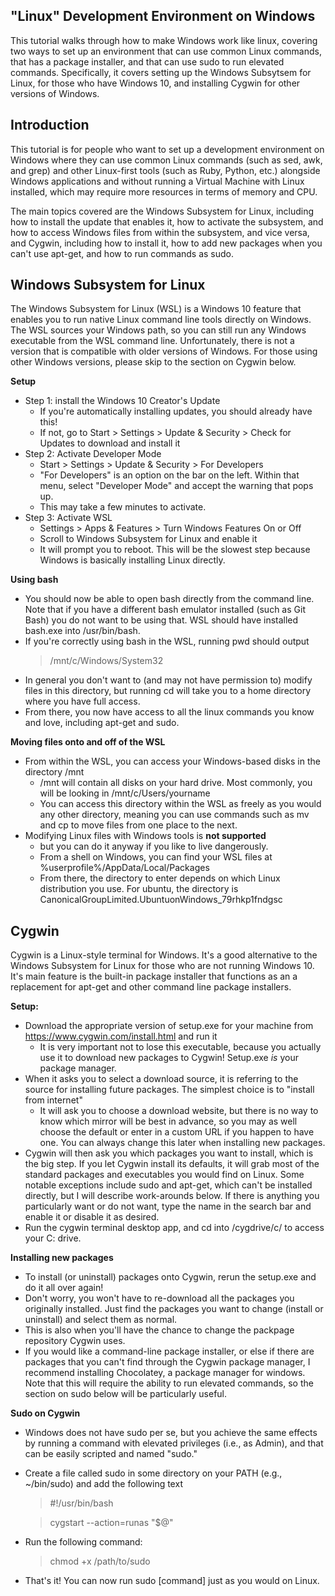 ---
---
**"Linux" Development Environment on Windows**
-------

This tutorial walks through how to make Windows work like linux, covering two ways to set up an environment that can use common Linux commands, that has a package installer, and that can use sudo to run elevated commands. Specifically, it covers setting up the Windows Subsytsem for Linux, for those who have Windows 10, and installing Cygwin for other versions of Windows.

## Introduction
This tutorial is for people who want to set up a development environment on Windows where they can use common Linux commands (such as sed, awk, and grep) and other Linux-first tools (such as Ruby, Python, etc.) alongside Windows applications and without running a Virtual Machine with Linux installed, which may require more resources in terms of memory and CPU. 

The main topics covered are the Windows Subsystem for Linux, including how to install the update that enables it, how to activate the subsystem, and how to access Windows files from within the subsystem, and vice versa, and Cygwin, including how to install it, how to add new packages when you can't use apt-get, and how to run commands as sudo.


## Windows Subsystem for Linux
The Windows Subsystem for Linux (WSL) is a Windows 10 feature that enables you to run native Linux command line tools directly on Windows. The WSL sources your Windows path, so you can still run any Windows executable from the WSL command line. Unfortunately, there is not a version that is compatible with older versions of Windows. For those using other Windows versions, please skip to the section on Cygwin below.

**Setup**
- Step 1: install the Windows 10 Creator's Update
  - If you're automatically installing updates, you should already have this!
  - If not, go to Start > Settings > Update & Security > Check for Updates to download and install it
- Step 2: Activate Developer Mode
  - Start > Settings > Update & Security > For Developers
  - "For Developers" is an option on the bar on the left. Within that menu, select "Developer Mode" and accept the warning that pops up.
  - This may take a few minutes to activate. 
- Step 3: Activate WSL
  - Settings > Apps & Features > Turn Windows Features On or Off
  - Scroll to Windows Subsystem for Linux and enable it
  - It will prompt you to reboot. This will be the slowest step because Windows is basically installing Linux directly.
  
**Using bash**
- You should now be able to open bash directly from the command line. Note that if you have a different bash emulator installed (such as Git Bash) you do not want to be using that. WSL should have installed bash.exe into /usr/bin/bash. 
- If you're correctly using bash in the WSL, running pwd should output
  > /mnt/c/Windows/System32
- In general you don't want to (and may not have permission to) modify files in this directory, but running cd will take you to a home directory where you have full access.
- From there, you now have access to all the linux commands you know and love, including apt-get and sudo. 

**Moving files onto and off of the WSL**
- From within the WSL, you can access your Windows-based disks in the directory /mnt
  - /mnt will contain all disks on your hard drive. Most commonly, you will be looking in /mnt/c/Users/yourname
  - You can access this directory within the WSL as freely as you would any other directory, meaning you can use commands such as mv and cp to move files from one place to the next.
- Modifying Linux files with Windows tools is **not supported**
  - but you can do it anyway if you like to live dangerously. 
  - From a shell on Windows, you can find your WSL files at %userprofile%/AppData/Local/Packages
  - From there, the directory to enter depends on which Linux distribution you use. For ubuntu, the directory is CanonicalGroupLimited.UbuntuonWindows_79rhkp1fndgsc
  
## Cygwin
Cygwin is a Linux-style terminal for Windows. It's a good alternative to the Windows Subsystem for Linux for those who are not running Windows 10. It's main feature is the built-in package installer that functions as an a replacement for apt-get and other command line package installers.

**Setup:**
  - Download the appropriate version of setup.exe for your machine from https://www.cygwin.com/install.html and run it
    - It is very important not to lose this executable, because you actually use it to download new packages to Cygwin! Setup.exe *is* your package manager.
  - When it asks you to select a download source, it is referring to the source for installing future packages. The simplest choice is to "install from internet"
    - It will ask you to choose a download website, but there is no way to know which mirror will be best in advance, so you may as well choose the default or enter in a custom URL if you happen to have one. You can always change this later when installing new packages.
  - Cygwin will then ask you which packages you want to install, which is the big step. If you let Cygwin install its defaults, it will grab most of the standard packages and executables you would find on Linux. Some notable exceptions include sudo and apt-get, which can't be installed directly, but I will describe work-arounds below. If there is anything you particularly want or do not want, type the name in the search bar and enable it or disable it as desired. 
  - Run the cygwin terminal desktop app, and cd into /cygdrive/c/ to access your C: drive.

**Installing new packages**
  - To install (or uninstall) packages onto Cygwin, rerun the setup.exe and do it all over again!
  - Don't worry, you won't have to re-download all the packages you originally installed. Just find the packages you want to change (install or uninstall) and select them as normal.
  - This is also when you'll have the chance to change the packpage repository Cygwin uses.
  - If you would like a command-line package installer, or else if there are packages that you can't find through the Cygwin package manager, I recommend installing Chocolatey, a package manager for windows. Note that this will require the ability to run elevated commands, so the section on sudo below will be particularly useful. 
  
**Sudo on Cygwin**
  - Windows does not have sudo per se, but you achieve the same effects by running a command with elevated privileges (i.e., as Admin), and that can be easily scripted and named "sudo."
  - Create a file called sudo in some directory on your PATH (e.g., ~/bin/sudo) and add the following text
    > #!/usr/bin/bash
    
    > cygstart --action=runas "$@"
  - Run the following command:
    > chmod +x /path/to/sudo
  - That's it! You can now run sudo [command] just as you would on Linux. 
  


